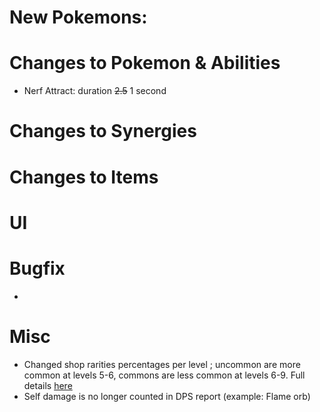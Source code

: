 # New Pokemons:

# Changes to Pokemon & Abilities

- Nerf Attract: duration ~~2.5~~ 1 second

# Changes to Synergies

# Changes to Items

# UI

# Bugfix

-

# Misc

- Changed shop rarities percentages per level ; uncommon are more common at levels 5-6, commons are less common at levels 6-9. Full details [here](https://discord.com/channels/737230355039387749/1184447560845377719)
- Self damage is no longer counted in DPS report (example: Flame orb)
